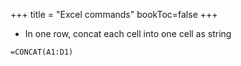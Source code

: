 +++
title = "Excel commands"
bookToc=false
+++ 
- In one row, concat each cell into one cell as string
```t
=CONCAT(A1:D1)
```